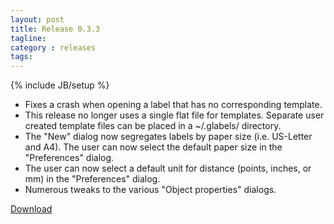 ```yaml
---
layout: post
title: Release 0.3.3
tagline:
category : releases
tags:
---
```

{% include JB/setup %}

- Fixes a crash when opening a label that has no corresponding template.
- This release no longer uses a single flat file for templates. Separate user created template files can be placed in a ~/.glabels/ directory.
- The "New" dialog now segregates labels by paper size (i.e. US-Letter and A4). The user can now select the default paper size in the "Preferences" dialog.
- The user can now select a default unit for distance (points, inches, or mm) in the "Preferences" dialog.
- Numerous tweaks to the various "Object properties" dialogs.

[Download](/pages/download.html)
